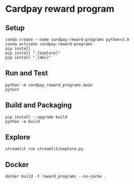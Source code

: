 # Cardpay reward program 

## Setup 

    conda create --name cardpay-reward-programs python=3.9
    conda activate cardpay-reward-programs
    pip install .
    pip install ".[explore]"
    pip install ".[dev]"
    

## Run and Test

    python -m cardpay_reward_programs.main
    pytest
    

## Build and Packaging 

    pip install --upgrade build
    python -m build

## Explore

    streamlit run streamlit/explore.py

## Docker

    docker build -t reward_programs --no-cache . 

